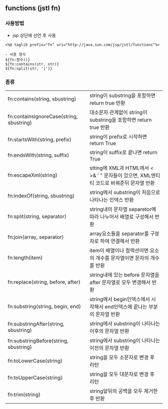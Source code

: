 ## functions (jstl fn)

### 사용방법

- jsp 상단에 선언 후 사용

```
<%@ taglib prefix="fn" uri="http://java.sun.com/jsp/jstl/functions"%>

- 사용 형식
${fn:함수()}
${fn:contains(str, str)}
${fn:split(str, '|')}
```

### 종류

<table>
<tr>
    <td>fn:contains(string, sbustring)</td>
    <td>string이 substring을 포함하면 return true 반환</td>
</tr>
<tr>
    <td>fn:containsIgnoreCase(string, sbustring)</td>
    <td>대소문자 관계없이 string이 substring을 포함하면 return true 반환</td>
</tr>
<tr>
    <td>fn:startsWith(string, prefix)</td>
    <td>string이 prefix로 시작하면 return True</td>
</tr>
<tr>
    <td>fn:endsWith(string, suffix)</td>
    <td>string이 suffix로 끝나면 return True</td>
</tr>
<tr>
    <td>fn:escapeXml(string)</td>
    <td>stting에 XML과 HTML에서 < >& ' " 문자들이 있으면, XML엔티티 코드로 바꿔준뒤 문자열 반환</td>
</tr>
<tr>
    <td>fn:indexOf(string, sbustring)</td>
    <td>string에서 substring이 처음으로 나타나는 인덱스 반환</td>
</tr>
<tr>
    <td>fn:split(string, separator)</td>
    <td>string내의 문자열 separetor에 따라 나누어서 배열로 구성해서 반환</td>
</tr>
<tr>
    <td>fn:join(array, separator)</td>
    <td>array요소들을 separator를 구분자로 하여 연결해서 반환</td>
</tr>
<tr>
    <td>fn:length(item)</td>
    <td>item이 배열이나 컬렉션이면 요소의 개수를 문자열이면 문자의 개수를 반환</td>
</tr>
<tr>
    <td>fn:replace(string, before, after)</td>
    <td>string내에 있는 before 문자열을 after 문자열로 모두 변경해서 반환</td>
</tr>
<tr>
    <td>fn:substring(string, begin, end)</td>
    <td>string에서 begin인덱스에서 시작해서 end인덱스에 끝나는 부분의 문자열 반환</td>
</tr>
<tr>
    <td>fn:substringAfter(string, sbustring)</td>
    <td>string에서 substring이 나타나는 이후의 문자열 반환</td>
</tr>
<tr>
    <td>fn:substringBefore(string, sbustring)</td>
    <td>string에서 substring이 나타나는 이전의 문자열 반환</td>
</tr>
<tr>
    <td>fn:toLowerCase(string)</td>
    <td>string을 모두 소문자로 변경 후 리턴</td>
</tr>
<tr>
    <td>fn:toUpperCase(string)</td>
    <td>string을 모두 대문자로 변경 후 리턴</td>
</tr>
<tr>
    <td>fn:trim(string)</td>
    <td>string앞뒤의 공백을 모두 제거한 후 반환</td>
</tr>
</table>
